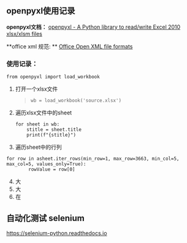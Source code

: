 ## openpyxl使用记录



**openpyxl文档：**
[openpyxl - A Python library to read/write Excel 2010 xlsx/xlsm files](https://openpyxl.readthedocs.io/en/stable/)

**office xml 规范: **
[Office Open XML file formats](http://www.ecma-international.org/publications/standards/Ecma-376.htm)



### 使用记录：

`from openpyxl import load_workbook`

1. 打开一个xlsx文件
	> `wb = load_workbook('source.xlsx')`
	
	
2. 遍历xlsx文件中的sheet

	```
	for sheet in wb:
		stitle = sheet.title
		print(f"{stitle}")
	```
3. 遍历sheet中的行列

```
for row in asheet.iter_rows(min_row=1, max_row=3663, min_col=5, max_col=5, values_only=True):
		rowValue = row[0]
```

4. 大
5. 大
6. 在

## 自动化测试  selenium

https://selenium-python.readthedocs.io